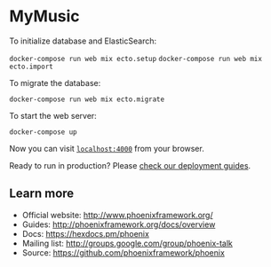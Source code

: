 # MyMusic

To initialize database and ElasticSearch:

`docker-compose run web mix ecto.setup`
`docker-compose run web mix ecto.import`

To migrate the database:

`docker-compose run web mix ecto.migrate`

To start the web server:

`docker-compose up`

Now you can visit [`localhost:4000`](http://localhost:4000) from your browser.

Ready to run in production? Please [check our deployment guides](http://www.phoenixframework.org/docs/deployment).

## Learn more

  * Official website: http://www.phoenixframework.org/
  * Guides: http://phoenixframework.org/docs/overview
  * Docs: https://hexdocs.pm/phoenix
  * Mailing list: http://groups.google.com/group/phoenix-talk
  * Source: https://github.com/phoenixframework/phoenix
